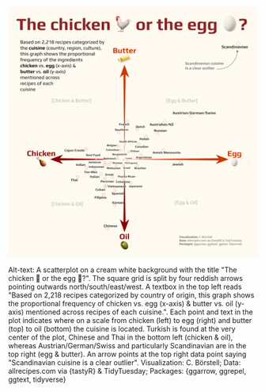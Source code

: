 ![](allrecipes.png)

Alt-text: A scatterplot on a cream white background with the title "The chicken 🐓  or the egg 🥚?". The square grid is split by four reddish arrows pointing outwards north/south/east/west. A textbox in the top left reads "Based on 2,218 recipes categorized by country of origin, this graph shows the proportional frequency of chicken vs. egg (x-axis) & butter vs. oil (y-axis) mentioned across recipes of each cuisine.". Each point and text in the plot indicates where on a scale from chicken (left) to egg (right) and butter (top) to oil (bottom) the cuisine is located. Turkish is found at the very center of the plot, Chinese and Thai in the bottom left (chicken & oil), whereas Austrian/German/Swiss and particularly Scandinavian are in the top right (egg & butter). An arrow points at the top right data point saying "Scandinavian cuisine is a clear outlier". Visualization: C. Börstell; Data: allrecipes.com via {tastyR} & TidyTuesday; Packages: {ggarrow, ggrepel, ggtext, tidyverse}
